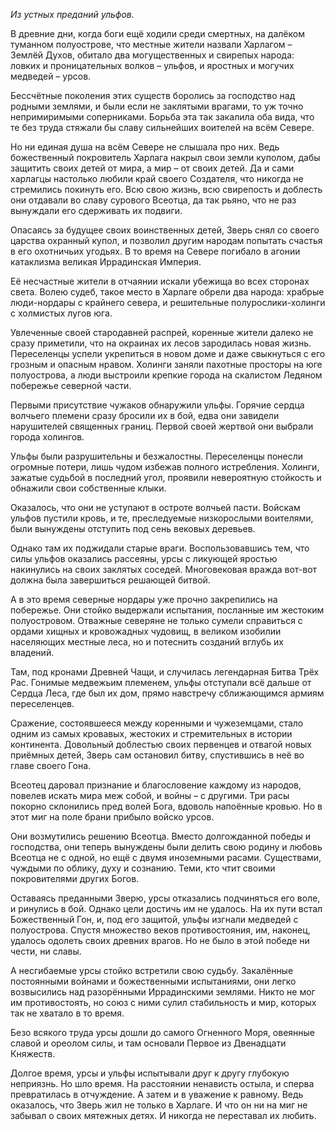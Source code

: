 _Из устных преданий ульфов._

В древние дни, когда боги ещё ходили среди смертных, на далёком туманном полуострове, что местные жители назвали Харлагом – Землёй Духов, обитало два могущественных и свирепых народа: ловких и проницательных волков – ульфов, и яростных и могучих медведей – урсов.

Бессчётные поколения этих существ боролись за господство над родными землями, и были если не заклятыми врагами, то уж точно непримиримыми соперниками. Борьба эта так закалила оба вида, что те без труда стяжали бы славу сильнейших воителей на всём Севере. 

Но ни единая душа на всём Севере не слышала про них. Ведь божественный покровитель Харлага накрыл свои земли куполом, дабы защитить своих детей от мира, а мир – от своих детей. Да и сами харлагцы настолько любили край своего Создателя, что никогда не стремились покинуть его. Всю свою жизнь, всю свирепость и доблесть они отдавали во славу сурового Всеотца, да так рьяно, что не раз вынуждали его сдерживать их подвиги.

Опасаясь за будущее своих воинственных детей, Зверь снял со своего царства охранный купол, и позволил другим народам попытать счастья в его охотничьих угодьях. В то время на Севере погибало в агонии катаклизма великая Иррадинская Империя. 

Её несчастные жители в отчаянии искали убежища во всех сторонах света. Волею судеб, такое место в Харлаге обрели два народа: храбрые люди-нордары с крайнего севера, и решительные полурослики-холинги с холмистых лугов юга.

Увлеченные своей стародавней распрей, коренные жители далеко не сразу приметили, что на окраинах их лесов зародилась новая жизнь. Переселенцы успели укрепиться в новом доме и даже свыкнуться с его грозным и опасным нравом. Холинги заняли пахотные просторы на юге полуострова, а люди выстроили крепкие города на скалистом Ледяном побережье северной части.

Первыми присутствие чужаков обнаружили ульфы. Горячие сердца волчьего племени сразу бросили их в бой, едва они завидели нарушителей священных границ. Первой своей жертвой они выбрали города холингов. 

Ульфы были разрушительны и безжалостны. Переселенцы понесли огромные потери, лишь чудом избежав полного истребления. Холинги, зажатые судьбой в последний угол, проявили невероятную стойкость и обнажили свои собственные клыки. 

Оказалось, что они не уступают в остроте волчьей пасти. Войскам ульфов пустили кровь, и те, преследуемые низкорослыми воителями, были вынуждены отступить под сень вековых деревьев.

Однако там их поджидали старые враги. Воспользовавшись тем, что силы ульфов оказались рассеяны, урсы с ликующей яростью накинулись на своих заклятых соседей. Многовековая вражда вот-вот должна была завершиться решающей битвой.

А в это время северные нордары уже прочно закрепились на побережье. Они стойко выдержали испытания, посланные им жестоким полуостровом. Отважные северяне не только сумели справиться с ордами хищных и кровожадных чудовищ, в великом изобилии населяющих местные леса, но и потеснить созданий вглубь их владений.

Там, под кронами Древней Чащи, и случилась легендарная Битва Трёх Рас. Гонимые медвежьим племенем, ульфы отступали всё дальше от Сердца Леса, где был их дом, прямо навстречу сближающимся армиям переселенцев. 

Сражение, состоявшееся между коренными и чужеземцами, стало одним из самых кровавых, жестоких и стремительных в истории континента. Довольный доблестью своих первенцев и отвагой новых приёмных детей, Зверь сам остановил битву, спустившись в неё во главе своего Гона.

Всеотец даровал признание и благословение каждому из народов, повелев искать мира меж собой, и войны – с другими. Три расы покорно склонились пред волей Бога, вдоволь напоённые кровью. Но в этот миг на поле брани прибыло войско урсов.

Они возмутились решению Всеотца. Вместо долгожданной победы и господства, они теперь вынуждены были делить свою родину и любовь Всеотца не с одной, но ещё с двумя иноземными расами. Существами, чуждыми по облику, духу и сознанию. Теми, кто чтит своими покровителями других Богов.

Оставаясь преданными Зверю, урсы отказались подчиняться его воле, и ринулись в бой. Однако цели достичь им не удалось. На их пути встал Божественный Гон, и, под его защитой, ульфы изгнали медведей с полуострова. Спустя множество веков противостояния, им, наконец, удалось одолеть своих древних врагов. Но не было в этой победе ни чести, ни славы.

А несгибаемые урсы стойко встретили свою судьбу. Закалённые постоянными войнами и божественными испытаниями, они легко возвысились над разорёнными Иррадинскими землями. Никто не мог им противостоять, но союз с ними сулил стабильность и мир, которых так не хватало в то время. 

Безо всякого труда урсы дошли до самого Огненного Моря, овеянные славой и ореолом силы, и там основали Первое из Двенадцати Княжеств.

Долгое время, урсы и ульфы испытывали друг к другу глубокую неприязнь. Но шло время. На расстоянии ненависть остыла, и сперва превратилась в отчуждение. А затем и в уважение к равному. Ведь оказалось, что Зверь жил не только в Харлаге. И что он ни на миг не забывал о своих мятежных детях. И никогда не переставал их любить.
